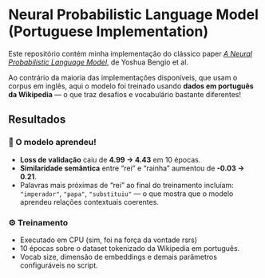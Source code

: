 # Neural Probabilistic Language Model (Portuguese Implementation)

Este repositório contém minha implementação do clássico paper [*A Neural Probabilistic Language Model*](https://www.jmlr.org/papers/volume3/bengio03a/bengio03a.pdf), de Yoshua Bengio et al.

Ao contrário da maioria das implementações disponíveis, que usam o corpus em inglês, aqui o modelo foi treinado usando **dados em português da Wikipedia** — o que traz desafios e vocabulário bastante diferentes!

## Resultados

### 🧠 O modelo aprendeu!
- **Loss de validação** caiu de **4.99 → 4.43** em 10 épocas.
- **Similaridade semântica** entre “rei” e “rainha” aumentou de **-0.03 → 0.21**.
- Palavras mais próximas de “rei” ao final do treinamento incluíam:  
  `"imperador"`, `"papa"`, `"substituiu"` — o que mostra que o modelo aprendeu relações contextuais coerentes.

### ⚙️ Treinamento
- Executado em CPU (sim, foi na força da vontade rsrs)
- 10 épocas sobre o dataset tokenizado da Wikipedia em português.
- Vocab size, dimensão de embeddings e demais parâmetros configuráveis no script.
